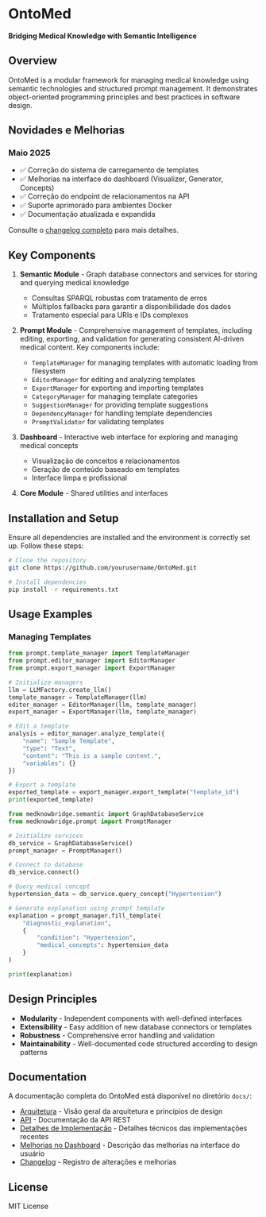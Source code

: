 # OntoMed

**Bridging Medical Knowledge with Semantic Intelligence**

## Overview

OntoMed is a modular framework for managing medical knowledge using semantic technologies and structured prompt management. It demonstrates object-oriented programming principles and best practices in software design.

## Novidades e Melhorias

### Maio 2025

- ✅ Correção do sistema de carregamento de templates
- ✅ Melhorias na interface do dashboard (Visualizer, Generator, Concepts)
- ✅ Correção do endpoint de relacionamentos na API
- ✅ Suporte aprimorado para ambientes Docker
- ✅ Documentação atualizada e expandida

Consulte o [changelog completo](docs/changelog.md) para mais detalhes.

## Key Components

1. **Semantic Module** - Graph database connectors and services for storing and querying medical knowledge
   - Consultas SPARQL robustas com tratamento de erros
   - Múltiplos fallbacks para garantir a disponibilidade dos dados
   - Tratamento especial para URIs e IDs complexos

2. **Prompt Module** - Comprehensive management of templates, including editing, exporting, and validation for generating consistent AI-driven medical content. Key components include:
   - `TemplateManager` for managing templates with automatic loading from filesystem
   - `EditorManager` for editing and analyzing templates
   - `ExportManager` for exporting and importing templates
   - `CategoryManager` for managing template categories
   - `SuggestionManager` for providing template suggestions
   - `DependencyManager` for handling template dependencies
   - `PromptValidator` for validating templates

3. **Dashboard** - Interactive web interface for exploring and managing medical concepts
   - Visualização de conceitos e relacionamentos
   - Geração de conteúdo baseado em templates
   - Interface limpa e profissional

4. **Core Module** - Shared utilities and interfaces

## Installation and Setup

Ensure all dependencies are installed and the environment is correctly set up. Follow these steps:

```bash
# Clone the repository
git clone https://github.com/yourusername/OntoMed.git

# Install dependencies
pip install -r requirements.txt
```

## Usage Examples

### Managing Templates

```python
from prompt.template_manager import TemplateManager
from prompt.editor_manager import EditorManager
from prompt.export_manager import ExportManager

# Initialize managers
llm = LLMFactory.create_llm()
template_manager = TemplateManager(llm)
editor_manager = EditorManager(llm, template_manager)
export_manager = ExportManager(llm, template_manager)

# Edit a template
analysis = editor_manager.analyze_template({
    "name": "Sample Template",
    "type": "Text",
    "content": "This is a sample content.",
    "variables": {}
})

# Export a template
exported_template = export_manager.export_template("template_id")
print(exported_template)
```

```python
from medknowbridge.semantic import GraphDatabaseService
from medknowbridge.prompt import PromptManager

# Initialize services
db_service = GraphDatabaseService()
prompt_manager = PromptManager()

# Connect to database
db_service.connect()

# Query medical concept
hypertension_data = db_service.query_concept("Hypertension")

# Generate explanation using prompt template
explanation = prompt_manager.fill_template(
    "diagnostic_explanation",
    {
        "condition": "Hypertension",
        "medical_concepts": hypertension_data
    }
)

print(explanation)
```

## Design Principles

- **Modularity** - Independent components with well-defined interfaces
- **Extensibility** - Easy addition of new database connectors or templates
- **Robustness** - Comprehensive error handling and validation
- **Maintainability** - Well-documented code structured according to design patterns

## Documentation

A documentação completa do OntoMed está disponível no diretório `docs/`:

- [Arquitetura](docs/architecture.md) - Visão geral da arquitetura e princípios de design
- [API](docs/api_documentation.md) - Documentação da API REST
- [Detalhes de Implementação](docs/implementation_details.md) - Detalhes técnicos das implementações recentes
- [Melhorias no Dashboard](docs/dashboard_improvements.md) - Descrição das melhorias na interface do usuário
- [Changelog](docs/changelog.md) - Registro de alterações e melhorias

## License

MIT License
